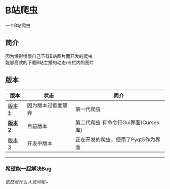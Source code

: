 # B站爬虫
一个B站爬虫

## 简介
因为懒得慢慢自己下载B站图片而开发的爬虫<br>
能够高效的下载B站主播的动态/专栏内的图片<br>

## 版本

| 版本                                                                                  | 状态        | 简介                       |
|-------------------------------------------------------------------------------------|-----------|--------------------------|
| [~~版本 1~~](https://github.com/wsyong111/Python-Bilibili-Reptile/tree/master/V1)     | 因为版本过低而废弃 | 第一代爬虫                    |
| [__版本 2__](https://github.com/wsyong111/Python-Bilibili-Reptile/tree/master/V2/src) | 目前版本      | 第二代爬虫 有命令行Gui界面(Curses库) |
| [版本 3](https://github.com/wsyong111/Python-Bilibili-Reptile/tree/master/V3/src)     | 开发中版本     | 正在开发的爬虫，使用了Pyqt5作为界面     |

---

### 希望能一起解决Bug

###### 依然没什么人访问呢~